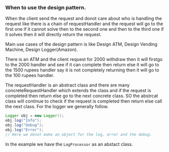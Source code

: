 ### When to use the design pattern.
When the client send the request and donot care about who is handling the request like there is a chain of requestHandler and the request will go to the first one if it cannot solve then to the second one and then to the third one if it solves then it will directly return the request.

Main use cases of the design pattern is like Design ATM, Design Vending Machine, Design Logger(Amazon).

There is an ATM and the client request for 2000 withdraw then it will firstgo to the 2000 handler and see if it can complete then return else it will go to the 1500 rupees handler say it is not completely returning then it will go to the 100 rupees handler.

The requestHandler is an abstract class and there are many concreteRequestHandler which extends the class and if the request is completed then return else go to the next concrete class. SO the abstrcat class will continue to check if the request is completed then return else call the next class.
For the logger we generally follow.
```java
Logger obj = new Logger();
obj.log("Info");
obj.log("Debug");
obj.log("Error");
// Here we donot make an object for the log, error and the debug.
```
In the example we have the `LogProcessor` as an abstact class.